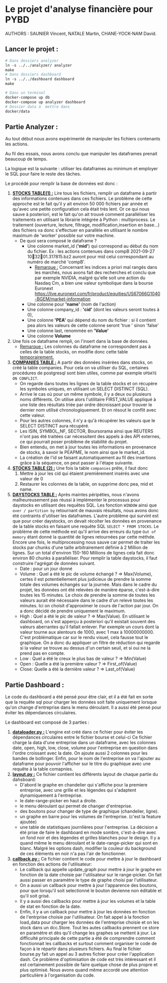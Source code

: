 # Le projet d'analyse financière pour PYBD

AUTHORS : SAUNIER Vincent, NATALE Martin, CHANE-YOCK-NAM David.

## Lancer le projet :

```dockerfile
# Dans dossiers analyzer
ln -s ../../analyzer/ analyzer
make
# Dans dossiers dashboard
ln -s ../../dashboard dashboard
make

# Dans un terminal
docker-compose up db
docker-compose up analyzer dashboard
# Dossier data à  mettre dans 
docker/data
```



## Partie Analyzer :

Au tout début nous avons expérimenté de manipuler les fichiers contenants les actions.

Au fil des essais, nous avons conclu que manipuler les dataframes prenait beaucoup de temps.

La logique est la suivante : utiliser les dataframes au minimum et employer le SQL pour faire le reste des tâches.

Le procédé pour remplir la base de données est donc :

1. <u>**STOCKS TABLE(1) :**</u> Lire tous les fichiers, remplir un dataframe à partir des informations contenues dans ces fichiers. Le problème de cette approche est le fait qu'il y ait environ 50 000 fichiers par année et qu'avec une petite configuration cela était très lent. Or ce qui nous sauve à posteriori, est le fait qu'on ait trouvé comment paralléliser les traitements en utilisant la librairie intégrée à Python : multiprocess. Le traitement (ouverture, lecture, filtrage, modification,insertion en base...)  des fichiers va donc s'effectuer en parallèle en utilisant le nombre maximum de 'worker' possible sur votre machine.
   - De quoi sera composé le dataframe ?
     - Une colonne market_id (**'mid'**) qui correspond au début du nom du fichier. Ex : les actions contenues dans compB 2021-09-27 103201.317815.bz2 auront pour mid celui correspondant au numéro de marché 'compB'. 
       - <u>Remarque :</u>  Concernant les indices a priori mal rangés dans les marchés, nous avons fait des recherches et conclu que par exemple NVIDIA, malgré qu'elle soit une action du Nasdaq Cm, a bien une valeur symbolique dans la bourse Euronext https://live.euronext.com/fr/product/equities/US67066G1040-BGEM/market-information
     - Une colonne pour **'name'** (nom de l'action)
     - Une colonne company_id : **'cid'** (dont les valeurs seront toutes à 0),
     - Une colonne **'PEA'** qui dépend du nom du fichier : si il contient pea alors les valeurs de cette colonne seront 'true ' sinon 'false'
     - Une colonne last, renommée en **'Value'** 
     - Une colonne **Volume**
2. Une fois ce dataframe rempli, on l'insert dans la base de données. 
   - <u>Remarque :</u> Les colonnes du dataframe ne correspondent pas à celles de la table stocks, on modifie donc cette table <u>temporairement.</u>
3. <u>**COMPANIES TABLE :**</u> A partir des données insérées dans stocks, on créé la table companies. Pour cela on va utiliser du SQL, certaines procédures de postgresql sont bien utiles, comme par exemple `UPDATE ON CONFLICT`.
   - On regarde dans toutes les lignes de la table stocks et on récupère les symboles uniques, en utilisant un SELECT DISTINCT (SQL).
   - Arrive le cas où pour un même symbole, il y a deux ou plusieurs noms différents. On utilise alors l'utilitaire FIRST_VALUE appliqué à une liste des résultats triée par ordre décroissant pour trouver le dernier nom utilisé chronologiquement. Et on résout le conflit avec cette valeur.
   - Pour les autres colonnes, il n'y a qu'à récupérer les valeurs que le SELECT DISTINCT aura récupéré.
   - Les ISIN, SYMBOL_NF, SECTOR, Boursorama ainsi que REUTERS n'ont pas été traitées car nécessitent des appels à des API externes, ce qui pourrait poser problème de stabilité du projet.
   - Bien entendu, on met à jour toutes les informations en provenance de stocks, à savoir le PEAPME, le nom ainsi que le market_id.
   - La création de l'id se faisant automatiquement au fil des insertions grâce à la séquence, on peut passer à l'étape suivante.
4. **<u>STOCKS TABLE (2) :</u>** Une fois la table `companies` prête, il faut donc
   1. Mettre à jour les cid qui étaient premièrement insérés avec une valeur de 0
   2. Restaurer les colonnes de la table, on supprime donc pea, mid et name.
5. **<u>DAYSTOCKS TABLE :</u>** Après maintes péripéties, nous n'avons malheureusement pas réussi à implémenter le processus pour daystocks en utilisant des requêtes SQL. Les fonction `WINDOW` ainsi que `over / partition by` retournant de mauvais résultats, nous avons donc été contraints d'utiliser les dataframes. L'autre problème qui survint est que pour créer daystocks, on devait récolter les données en provenance de la table stocks en faisant une requête SQL `SELECT * FROM STOCKS`. Le problème de cette méthode est qu'il arrive des erreurs du type `Out of memory` étant donné la quantité de lignes retournées par cette méthde. Encore une fois, le multiprocessing nous sauve car permet de traiter les stocks par chunks d'une taille arbitrairement définie à 2 Million de lignes. Sur un total d'environ 150-160 Millions de lignes cela fait donc environ 80 chunks à paralléliser. Pour remplir la table daystocks, il faut construire l'agrégat de données suivant.
   - Date : pour un jour donné
   - Volume : Quel a été le pic de volume échangé ? => Max(Volume), certes il est potentiellement plus judicieux de prendre la somme totale des volumes échangés sur la journée. Mais dans le cadre du projet, les données ont été relevées de manière éparse, c'est-à-dire toutes les 15 minutes. Le choix de prendre la somme de toutes les valeurs aurait été nécessaire dans le cadre d'un relevé toutes les minutes. Ici on choisit d'approximer le cours de l'action par jour. On a donc décidé de prendre uniquement le maximum. 
   - High : Quel a été le pic de valeur ? => Max(Value). En utilisant le dashboard, on s'est apperçu à posteriori qu'il existait souvent des valeurs aberrantes qu'il fallait enlever. Par exemple un cours dont la valeur tourne aux alentours de 1000, avec 1 max à 10000000000. C'est problématique car sur le rendu visuel, cela fausse tout le graphique. On a donc du appliquer un filtre de réduction qui regarde si la valeur se trouve au dessus d'un certain seuil, et si oui ne la prend pas en compte.
   - Low : Quel a été le creux le plus bas de valeur ? => Min(Value)
   - Open : Quelle a été la première valeur ? => First_of(Value)
   - Close: Quelle a été la dernière valeur ? => Last_of(Value)

## Partie Dashboard :

Le code du dashboard a été pensé pour être clair, et il a été fait en sorte que la requête sql pour charger les données soit faite uniquement lorsque qu'on change d'entreprise dans le menu déroulant. Il a aussi été pensé pour éviter les dépendances circulaires.

Le dashboard est composé de 3 parties :
1. <u>**dataloader.py :**</u> L'engine est créé dans ce fichier pour éviter les dépendances circulaires entre le fichier bourse et celui-ci Ce fichier charge la data d'une entreprise dans un dataframe, avec les colonnes date, open, high, low, close, volume pour l'entreprise en question dans l'ordre croissant avec la date. On ajoute aussi 2 colonnes pour les bandes de bollinger. Enfin, pour le nom de l'entreprise on va l'ajouter au dataframe pour pouvoir l'afficher sur le titre du graphique avec une requête à la table comapnies. 
2. <u>**layout.py :**</u> Ce fichier contient les différents layout de chaque partie du dahsboard: 
   - D'abord le graphe en chandelier qui s'affiche pour la premiere entreprise, avec une grille et les légendes qui s'adaptent dynamiquement à l'entreprise.
   - le date-range-picker en haut a droite.
   - le menu déroulant qui permet de changer d'entreprise.
   - des boutons pour changer de type de graphique (chandelier, ligne).
   - un graphe en barre pour les volumes de l'entreprise. (c'est la feature ajoutée)
   - une table de statistiques journlières pour l'entreprise.
   La décision a été prise de faire le dashboard en mode sombre, c'est-à-dire avec un fond noir et des légendes et grilles blanches pour le design. Il y a quand même le menu déroulant et le date-range-picker qui sont en blanc. Malgré les options dash, modifier la couleur du background de ces éléments en noir n'a pas l'air de fonctionner.
3. <u>**callback.py :**</u> Ce fichier contient le code pour mettre à jour le dashboard en fonction des actions de l'utilisateur:
   - Le callback qui appelle update_graph pour mettre à jour le graphe en fonction de la date choisie par l'utilisateur sur le range-picker. On fait aussi passer en paramètre le type de graphe choisi par l'utilisateur.
   - On a aussi un callback pour mettre à jour l'apparence des boutons, pour que lorsqu'il soit selectionné le bouton devienne non éditable et qu'il soit grisé.
   - Il y a aussi des callbacks pour mettre à jour les volumes et la table de stat en fonction de la date.
   - Enfin, il y a un callback pour mettre à jour les données en fonction de l'entrprise choisie par l'utilisateur. On fait appel à la fonction load_data pour charger les données de l'entreprise choisie et on les stock dans un dcc.Store. Tout les autes callbacks prennent ce store en paramètre et dès qu'il change les graphes se mettent à jour.
   La difficulté principale de cette partie a été de comprendre comment fonctionnait les callbacks et surtout comment organiser le code de façon à le répartir dans plusieurs fichiers. Au final le fichier bourse.py fait un appel au 3 autres fichier pour créer l'application dash.
   Ce problème d'optimisation de code est très intéressant et il est certainement possible de faire quelque chose de plus propre et plus optimisé. Nous avons quand même accordé une attention particulière à l'organisation du code.




















 





